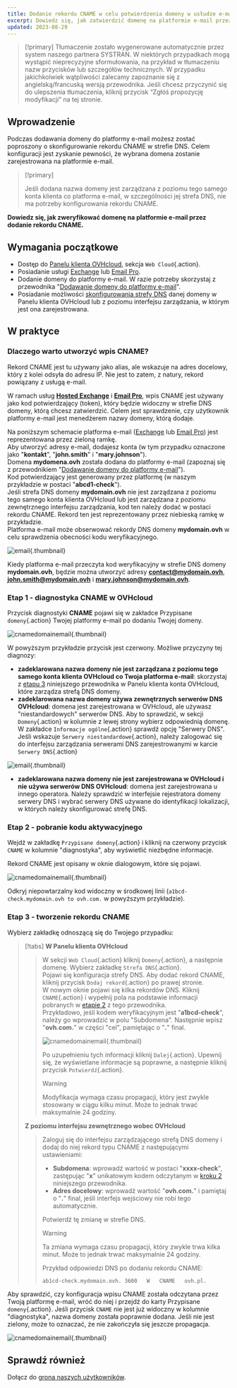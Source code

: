 ```yaml
---
title: Dodanie rekordu CNAME w celu potwierdzenia domeny w usłudze e-mail
excerpt: Dowiedz się, jak zatwierdzić domenę na platformie e-mail przez dodanie rekordu CNAME
updated: 2023-08-29
---
```


> [!primary]
> Tłumaczenie zostało wygenerowane automatycznie przez system naszego partnera SYSTRAN. W niektórych przypadkach mogą wystąpić nieprecyzyjne sformułowania, na przykład w tłumaczeniu nazw przycisków lub szczegółów technicznych. W przypadku jakichkolwiek wątpliwości zalecamy zapoznanie się z angielską/francuską wersją przewodnika. Jeśli chcesz przyczynić się do ulepszenia tłumaczenia, kliknij przycisk “Zgłóś propozycję modyfikacji” na tej stronie.
>

## Wprowadzenie

Podczas dodawania domeny do platformy e-mail możesz zostać poproszony o skonfigurowanie rekordu CNAME w strefie DNS. Celem konfiguracji jest zyskanie pewności, że wybrana domena zostanie zarejestrowana na platformie e-mail.

> [!primary]
>
> Jeśli dodana nazwa domeny jest zarządzana z poziomu tego samego konta klienta co platforma e-mail, w szczególności jej strefa DNS, nie ma potrzeby konfigurowania rekordu CNAME.

**Dowiedz się, jak zweryfikować domenę na platformie e-mail przez dodanie rekordu CNAME.**

## Wymagania początkowe

- Dostęp do [Panelu klienta OVHcloud](/links/manager), sekcja `Web Cloud`{.action}.
- Posiadanie usługi [Exchange](/links/web/emails) lub [Email Pro](/links/web/email-pro).
- Dodanie domeny do platformy e-mail. W razie potrzeby skorzystaj z przewodnika "[Dodawanie domeny do platformy e-mail](/pages/web_cloud/email_and_collaborative_solutions/microsoft_exchange/exchange_adding_domain)".
- Posiadanie możliwości [skonfigurowania strefy DNS](/pages/web_cloud/domains/dns_zone_edit) danej domeny w Panelu klienta OVHcloud lub z poziomu interfejsu zarządzania, w którym jest ona zarejestrowana.

## W praktyce

### Dlaczego warto utworzyć wpis CNAME?

Rekord CNAME jest tu używany jako alias, ale wskazuje na adres docelowy, który z kolei odsyła do adresu IP. Nie jest to zatem, z natury, rekord powiązany z usługą e-mail.

W ramach usług [**Hosted Exchange**](/links/web/emails-hosted-exchange) i [**Email Pro**](/links/web/email-pro), wpis CNAME jest używany jako kod potwierdzający (token), który będzie widoczny w strefie DNS domeny, którą chcesz zatwierdzić. Celem jest sprawdzenie, czy użytkownik platformy e-mail jest menedżerem nazwy domeny, którą dodaje.

Na poniższym schemacie platforma e-mail ([Exchange](/links/web/emails-hosted-exchange) lub [Email Pro](/links/web/email-pro)) jest reprezentowana przez zieloną ramkę.<br>
Aby utworzyć adresy e-mail, dodajesz konta (w tym przypadku oznaczone jako "**kontakt**", "**john.smith**" i "**mary.johnson**").<br>
Domena **mydomena.ovh** została dodana do platformy e-mail (zapoznaj się z przewodnikiem "[Dodawanie domeny do platformy e-mail](/pages/web_cloud/email_and_collaborative_solutions/microsoft_exchange/exchange_adding_domain)").<br>
Kod potwierdzający jest generowany przez platformę (w naszym przykładzie w postaci "**abcd1-check**").<br>
Jeśli strefa DNS domeny **mydomain.ovh** nie jest zarządzana z poziomu tego samego konta klienta OVHcloud lub jest zarządzana z poziomu zewnętrznego interfejsu zarządzania, kod ten należy dodać w postaci rekordu CNAME. Rekord ten jest reprezentowany przez niebieską ramkę w przykładzie.<br>
Platforma e-mail może obserwować rekordy DNS domeny **mydomain.ovh** w celu sprawdzenia obecności kodu weryfikacyjnego.

![email](images/email-dns-conf-cname01.png){.thumbnail}

Kiedy platforma e-mail przeczyta kod weryfikacyjny w strefie DNS domeny **mydomain.ovh**, będzie można utworzyć adresy **contact@mydomain.ovh**, **john.smith@mydomain.ovh** i **mary.johnson@mydomain.ovh**.

### Etap 1 - diagnostyka CNAME w OVHcloud <a name="step1"></a>

Przycisk diagnostyki **CNAME** pojawi się w zakładce Przypisane `domeny`{.action} Twojej platformy e-mail po dodaniu Twojej domeny.

![cnamedomainemail](images/cname_exchange_diagnostic.png){.thumbnail}

W powyższym przykładzie przycisk jest czerwony. Możliwe przyczyny tej diagnozy:

- **zadeklarowana nazwa domeny nie jest zarządzana z poziomu tego samego konta klienta OVHcloud co Twoja platforma e-mail**: skorzystaj z [etapu 3](#step3) niniejszego przewodnika w Panelu klienta konta OVHcloud, które zarządza strefą DNS domeny.
- **zadeklarowana nazwa domeny używa zewnętrznych serwerów DNS OVHcloud**: domena jest zarejestrowana w OVHcloud, ale używasz "niestandardowych" serwerów DNS. Aby to sprawdzić, w sekcji `Domeny`{.action} w kolumnie z lewej strony wybierz odpowiednią domenę. W zakładce `Informacje ogólne`{.action} sprawdź opcję "Serwery DNS". Jeśli wskazuje `Serwery niestandardowe`{.action}, należy zalogować się do interfejsu zarządzania serwerami DNS zarejestrowanymi w karcie `Serwery DNS`{.action}

![email](images/email-dns-conf-cname02.png){.thumbnail}

- **zadeklarowana nazwa domeny nie jest zarejestrowana w OVHcloud i nie używa serwerów DNS OVHcloud**: domena jest zarejestrowana u innego operatora. Należy sprawdzić w interfejsie rejestratora domeny serwery DNS i wybrać serwery DNS używane do identyfikacji lokalizacji, w których należy skonfigurować strefę DNS.

### Etap 2 - pobranie kodu aktywacyjnego <a name="step2"></a>

Wejdź w zakładkę `Przypisane domeny`{.action} i kliknij na czerwony przycisk `CNAME` w kolumnie "diagnostyka", aby wyświetlić niezbędne informacje.

Rekord CNAME jest opisany w oknie dialogowym, które się pojawi.

![cnamedomainemail](images/cname_exchange_informations.png){.thumbnail}

Odkryj niepowtarzalny kod widoczny w środkowej linii (`a1bcd-check.mydomain.ovh to ovh.com.` w powyższym przykładzie).

### Etap 3 - tworzenie rekordu CNAME <a name="step3"></a>

Wybierz zakładkę odnoszącą się do Twojego przypadku:

> [!tabs]
> **W Panelu klienta OVHcloud**
>> W sekcji `Web Cloud`{.action} kliknij `Domeny`{.action}, a następnie domenę. Wybierz zakładkę `Strefa DNS`{.action}.<br>
>> Pojawi się konfiguracja strefy DNS. Aby dodać rekord CNAME, kliknij przycisk `Dodaj rekord`{.action} po prawej stronie.<br>
>> W nowym oknie pojawi się kilka rekordów DNS. Kliknij `CNAME`{.action} i wypełnij pola na podstawie informacji pobranych w [etapie 2](#step2) z tego przewodnika.<br>
>> Przykładowo, jeśli kodem weryfikacyjnym jest "**a1bcd-check**", należy go wprowadzić w polu "Subdomena". Następnie wpisz "**ovh.com.**" w części "cel", pamiętając o "**.**" final.
>>
>> ![cnamedomainemail](images/cname_add_entry_dns_zone.png){.thumbnail}
>>
>> Po uzupełnieniu tych informacji kliknij `Dalej`{.action}. Upewnij się, że wyświetlane informacje są poprawne, a następnie kliknij przycisk `Potwierdź`{.action}.<br>
>>
>> > [!warning]
>> >
>> > Modyfikacja wymaga czasu propagacji, który jest zwykle stosowany w ciągu kilku minut. Może to jednak trwać maksymalnie 24 godziny.
>>
> **Z poziomu interfejsu zewnętrznego wobec OVHcloud**
>>
>> Zaloguj się do interfejsu zarządzającego strefą DNS domeny i dodaj do niej rekord typu CNAME z następującymi ustawieniami:
>>
>> - **Subdomena**: wprowadź wartość w postaci "**xxxx-check**", zastępując "**x**" unikatowym kodem odczytanym w [kroku 2](#step2) niniejszego przewodnika.
>> - **Adres docelowy**: wprowadź wartość "**ovh.com.**" i pamiętaj o "**.**" final, jeśli interfejs wejściowy nie robi tego automatycznie.
>>
>> Potwierdź tę zmianę w strefie DNS.
>>
>> > [!warning]
>> >
>> > Ta zmiana wymaga czasu propagacji, który zwykle trwa kilka minut. Może to jednak trwać maksymalnie 24 godziny.
>> >
>>
>> Przykład odpowiedzi DNS po dodaniu rekordu CNAME:
>>
>> ```bash
>> ab1cd-check.mydomain.ovh. 3600 	W	CNAME	ovh.pl.
>> ```

Aby sprawdzić, czy konfiguracja wpisu CNAME została odczytana przez Twoją platformę e-mail, wróć do niej i przejdź do karty Przypisane `domeny`{.action}. Jeśli przycisk `CNAME` nie jest już widoczny w kolumnie "diagnostyka", nazwa domeny została poprawnie dodana. Jeśli nie jest zielony, może to oznaczać, że nie zakończyła się jeszcze propagacja.

![cnamedomainemail](images/cname_exchange_diagnostic_green.png){.thumbnail}

## Sprawdź również

Dołącz do [grona naszych użytkowników](/links/community).